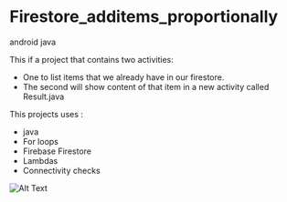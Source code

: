 # Firestore_additems_proportionally
android java 


This if a project that contains two activities:

 - One to list items that we already have in our firestore.
 - The second will show content of that item in a new activity called Result.java
 
 
This projects uses : 
  - java 
  - For loops
  - Firebase Firestore
  - Lambdas
  - Connectivity checks

![Alt Text](https://media.giphy.com/media/MjapBkJYF3pcfFNReh/giphy.gif)


